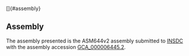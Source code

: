 []{#assembly}

Assembly
--------

The assembly presented is the ASM644v2 assembly submitted to
[INSDC](http://www.insdc.org) with the assembly accession
[GCA\_000006445.2](http://www.ebi.ac.uk/ena/data/view/GCA_000006445.2).
